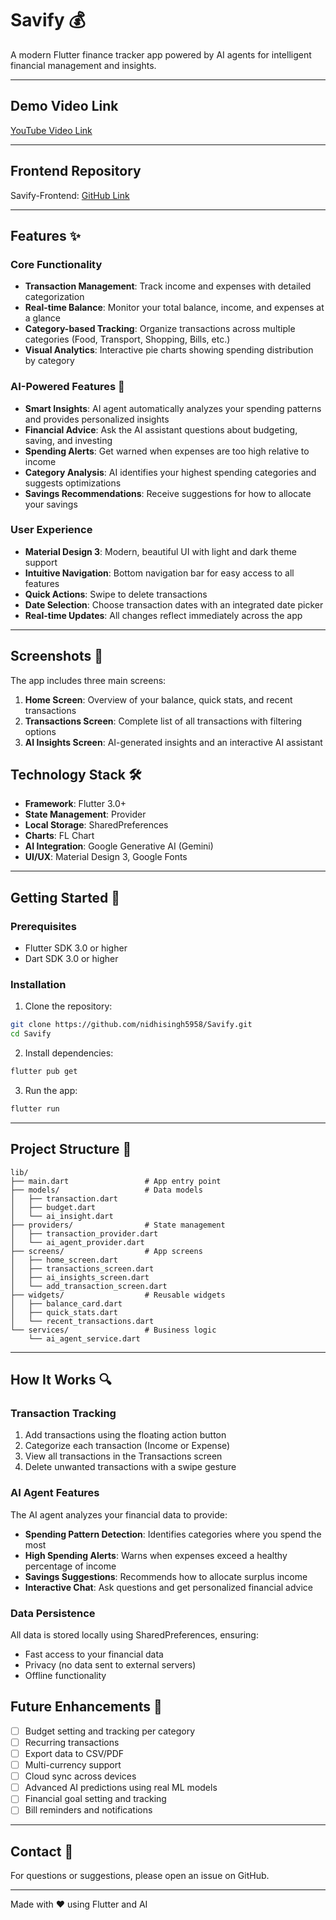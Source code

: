  <h1>Savify 💰</h1>

A modern Flutter finance tracker app powered by AI agents for intelligent financial management and insights.

---

## Demo Video Link

[YouTube Video Link](https://youtu.be/TGuGiL23uPU)

---

## Frontend Repository

Savify-Frontend: [GitHub Link](https://github.com/MumbaiHacks-NeoMind/Savify-Website.git)

---

## Features ✨

### Core Functionality
- **Transaction Management**: Track income and expenses with detailed categorization
- **Real-time Balance**: Monitor your total balance, income, and expenses at a glance
- **Category-based Tracking**: Organize transactions across multiple categories (Food, Transport, Shopping, Bills, etc.)
- **Visual Analytics**: Interactive pie charts showing spending distribution by category

### AI-Powered Features 🤖
- **Smart Insights**: AI agent automatically analyzes your spending patterns and provides personalized insights
- **Financial Advice**: Ask the AI assistant questions about budgeting, saving, and investing
- **Spending Alerts**: Get warned when expenses are too high relative to income
- **Category Analysis**: AI identifies your highest spending categories and suggests optimizations
- **Savings Recommendations**: Receive suggestions for how to allocate your savings

### User Experience
- **Material Design 3**: Modern, beautiful UI with light and dark theme support
- **Intuitive Navigation**: Bottom navigation bar for easy access to all features
- **Quick Actions**: Swipe to delete transactions
- **Date Selection**: Choose transaction dates with an integrated date picker
- **Real-time Updates**: All changes reflect immediately across the app

---

## Screenshots 📱

The app includes three main screens:

1. **Home Screen**: Overview of your balance, quick stats, and recent transactions
2. **Transactions Screen**: Complete list of all transactions with filtering options
3. **AI Insights Screen**: AI-generated insights and an interactive AI assistant

## Technology Stack 🛠️

- **Framework**: Flutter 3.0+
- **State Management**: Provider
- **Local Storage**: SharedPreferences
- **Charts**: FL Chart
- **AI Integration**: Google Generative AI (Gemini)
- **UI/UX**: Material Design 3, Google Fonts

---

## Getting Started 🚀

### Prerequisites
- Flutter SDK 3.0 or higher
- Dart SDK 3.0 or higher

### Installation

1. Clone the repository:
```bash
git clone https://github.com/nidhisingh5958/Savify.git
cd Savify
```

2. Install dependencies:
```bash
flutter pub get
```

3. Run the app:
```bash
flutter run
```

---

## Project Structure 📁

```
lib/
├── main.dart                 # App entry point
├── models/                   # Data models
│   ├── transaction.dart
│   ├── budget.dart
│   └── ai_insight.dart
├── providers/                # State management
│   ├── transaction_provider.dart
│   └── ai_agent_provider.dart
├── screens/                  # App screens
│   ├── home_screen.dart
│   ├── transactions_screen.dart
│   ├── ai_insights_screen.dart
│   └── add_transaction_screen.dart
├── widgets/                  # Reusable widgets
│   ├── balance_card.dart
│   ├── quick_stats.dart
│   └── recent_transactions.dart
└── services/                 # Business logic
    └── ai_agent_service.dart
```

---

## How It Works 🔍

### Transaction Tracking
1. Add transactions using the floating action button
2. Categorize each transaction (Income or Expense)
3. View all transactions in the Transactions screen
4. Delete unwanted transactions with a swipe gesture

### AI Agent Features
The AI agent analyzes your financial data to provide:
- **Spending Pattern Detection**: Identifies categories where you spend the most
- **High Spending Alerts**: Warns when expenses exceed a healthy percentage of income
- **Savings Suggestions**: Recommends how to allocate surplus income
- **Interactive Chat**: Ask questions and get personalized financial advice

### Data Persistence
All data is stored locally using SharedPreferences, ensuring:
- Fast access to your financial data
- Privacy (no data sent to external servers)
- Offline functionality

## Future Enhancements 🔮

- [ ] Budget setting and tracking per category
- [ ] Recurring transactions
- [ ] Export data to CSV/PDF
- [ ] Multi-currency support
- [ ] Cloud sync across devices
- [ ] Advanced AI predictions using real ML models
- [ ] Financial goal setting and tracking
- [ ] Bill reminders and notifications

---

## Contact 📧

For questions or suggestions, please open an issue on GitHub.

---

Made with ❤️ using Flutter and AI
